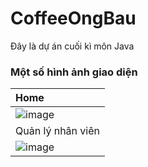 # CoffeeOngBau
Đây là dự án cuối kì môn Java
### Một số hình ảnh giao diện
|Home                   |
|:----------------------|
|![image](https://github.com/user-attachments/assets/f8fb3d3c-7707-4649-82a0-5d4f7e41a850)|
|Quản lý nhân viên      |
|![image](https://github.com/user-attachments/assets/d6b4260c-18c4-4b47-b22f-dd50be5466f4)|
